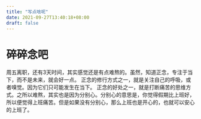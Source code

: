 ```yaml
---
title: "写点啥呢"
date: 2021-09-27T13:40:18+08:00
draft: false
---
```

# 碎碎念吧

  周五离职，还有3天时间，其实感觉还是有点难熬的。虽然，知道正念，专注于当下，而不是未来，就会好一点。
  正念的修行方式之一，就是关注自己的呼吸，或者嗅觉。因为它们只可能发生在当下。
  正念的好处之一，就是打断痛苦的思维方式。之所以难熬，其实也是因为分别心。分别心的意思是，你觉得假期比上班好，所以便觉得上班痛苦。但是如果没有分别心，那么上班也是开心的，也就可以安心的上班了。


